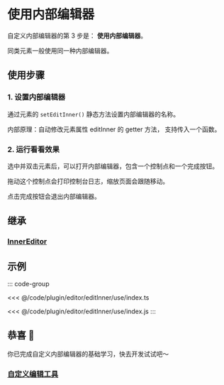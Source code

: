 # 使用内部编辑器

自定义内部编辑器的第 3 步是： **使用内部编辑器**。

同类元素一般使用同一种内部编辑器。

## 使用步骤

### 1. 设置内部编辑器

通过元素的 `setEditInner()` 静态方法设置内部编辑器的名称。

内部原理：自动修改元素属性 editInner 的 getter 方法， 支持传入一个函数。

### 2. 运行看看效果

选中并双击元素后，可以打开内部编辑器，包含一个控制点和一个完成按钮。

拖动这个控制点会打印控制台日志，缩放页面会跟随移动。

点击完成按钮会退出内部编辑器。

## 继承

### [InnerEditor](../InnerEditor.md)

## 示例

::: code-group

<<< @/code/plugin/editor/editInner/use/index.ts

<<< @/code/plugin/editor/editInner/use/index.js
:::

## 恭喜 🎉

你已完成自定义内部编辑器的基础学习，快去开发试试吧～

### [自定义编辑工具](/plugin/in/editor/editOuter/register.md)

